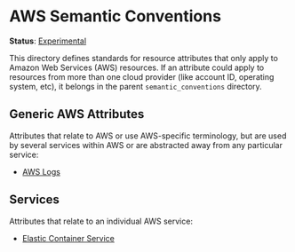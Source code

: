 # AWS Semantic Conventions

**Status**: [Experimental](../../../../document-status.md)

This directory defines standards for resource attributes that only apply to Amazon
Web Services (AWS) resources. If an attribute could apply to resources from more than one cloud
provider (like account ID, operating system, etc), it belongs in the parent
`semantic_conventions` directory.

## Generic AWS Attributes

Attributes that relate to AWS or use AWS-specific terminology, but are used by several
services within AWS or are abstracted away from any particular service:

- [AWS Logs](./logs.md)

## Services

Attributes that relate to an individual AWS service:

- [Elastic Container Service](./ecs.md)
